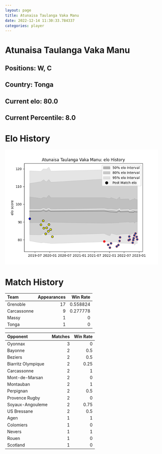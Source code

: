 ```yaml
---  
layout: page  
title: Atunaisa Taulanga Vaka Manu  
date: 2022-12-14 11:30:33.784337  
categories: player  
---
```

# Atunaisa Taulanga Vaka Manu

## Positions: W, C

## Country: Tonga

## Current elo: 80.0

## Current Percentile: 8.0

# Elo History


![elo history](history_AtunaisaTaulangaVakaManu.png)
# Match History


| Team        |   Appearances |   Win Rate |
|:------------|--------------:|-----------:|
| Grenoble    |            17 |   0.558824 |
| Carcassonne |             9 |   0.277778 |
| Massy       |             1 |   0        |
| Tonga       |             1 |   0        |

| Opponent           |   Matches |   Win Rate |
|:-------------------|----------:|-----------:|
| Oyonnax            |         3 |       0    |
| Bayonne            |         2 |       0.5  |
| Beziers            |         2 |       0.5  |
| Biarritz Olympique |         2 |       0.25 |
| Carcassonne        |         2 |       1    |
| Mont-de-Marsan     |         2 |       0    |
| Montauban          |         2 |       1    |
| Perpignan          |         2 |       0.5  |
| Provence Rugby     |         2 |       0    |
| Soyaux-Angouleme   |         2 |       0.75 |
| US Bressane        |         2 |       0.5  |
| Agen               |         1 |       1    |
| Colomiers          |         1 |       0    |
| Nevers             |         1 |       1    |
| Rouen              |         1 |       0    |
| Scotland           |         1 |       0    |